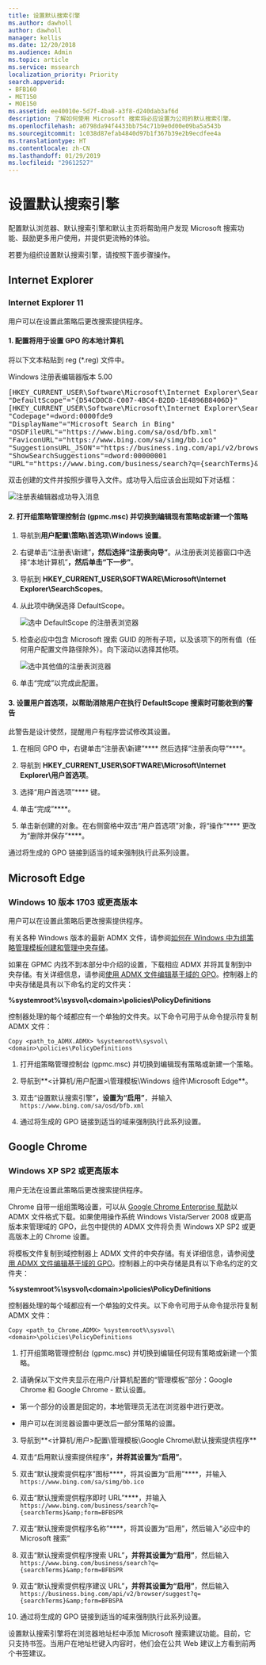 ```yaml
---
title: 设置默认搜索引擎
ms.author: dawholl
author: dawholl
manager: kellis
ms.date: 12/20/2018
ms.audience: Admin
ms.topic: article
ms.service: mssearch
localization_priority: Priority
search.appverid:
- BFB160
- MET150
- MOE150
ms.assetid: ee40010e-5d7f-4ba8-a3f8-d240dab3af6d
description: 了解如何使用 Microsoft 搜索将必应设置为公司的默认搜索引擎。
ms.openlocfilehash: a0798da94f4433bb754c71b9e0d00e09ba5a543b
ms.sourcegitcommit: 1c038d87efab4840d97b1f367b39e2b9ecdfee4a
ms.translationtype: HT
ms.contentlocale: zh-CN
ms.lasthandoff: 01/29/2019
ms.locfileid: "29612527"
---
```

# <a name="set-default-search-engine"></a>设置默认搜索引擎

配置默认浏览器、默认搜索引擎和默认主页将帮助用户发现 Microsoft 搜索功能、鼓励更多用户使用，并提供更流畅的体验。
  
若要为组织设置默认搜索引擎，请按照下面步骤操作。
  
## <a name="internet-explorer"></a>Internet Explorer

### <a name="internet-explorer-11"></a>Internet Explorer 11

用户可以在设置此策略后更改搜索提供程序。
  
#### <a name="1-configure-the-local-machine-that-will-be-used-to-set-the-gpo"></a>1. 配置将用于设置 GPO 的本地计算机

将以下文本粘贴到 reg (\*.reg) 文件中。
  
Windows 注册表编辑器版本 5.00
  
<pre>[HKEY_CURRENT_USER\Software\Microsoft\Internet Explorer\SearchScopes]
"DefaultScope"="{D54CD0C8-C007-4BC4-B2DD-1E4896B8406D}"
[HKEY_CURRENT_USER\Software\Microsoft\Internet Explorer\SearchScopes\{D54CD0C8-C007-4BC4-B2DD-1E4896B8406D}]
"Codepage"=dword:0000fde9
"DisplayName"="Microsoft Search in Bing"
"OSDFileURL"="https://www.bing.com/sa/osd/bfb.xml"
"FaviconURL"="https://www.bing.com/sa/simg/bb.ico"
"SuggestionsURL_JSON"="https://business.ing.com/api/v2/browser/suggest?q={searchTerms}&amp;form=BFBSPA"
"ShowSearchSuggestions"=dword:00000001
"URL"="https://www.bing.com/business/search?q={searchTerms}&amp;form=BFBSPR"</pre>
  
双击创建的文件并按照步骤导入文件。成功导入后应该会出现如下对话框：
  
![注册表编辑器成功导入消息](media/ea3686b9-f6d7-481e-9a0d-2c96891bc501.png)
  
#### <a name="2-open-the-group-policy-management-console-gpmcmsc-and-switch-to-editing-an-existing-policy-or-creating-a-new-one"></a>2. 打开组策略管理控制台 (gpmc.msc) 并切换到编辑现有策略或新建一个策略

1. 导航到**用户配置\策略\首选项\Windows 设置**。
    
2. 右键单击“注册表\新建”****，然后选择“注册表向导”****。从注册表浏览器窗口中选择“本地计算机”****，然后单击“下一步”****。
    
3. 导航到 **HKEY_CURRENT_USER\SOFTWARE\Microsoft\Internet Explorer\SearchScopes**。
    
4. 从此项中确保选择 DefaultScope。
    
    ![选中 DefaultScope 的注册表浏览器](media/ec5a450d-0cba-4e9c-acba-1a09e8e90bad.png)
  
5. 检查必应中包含 Microsoft 搜索 GUID 的所有子项，以及该项下的所有值（任何用户配置文件路径除外）。向下滚动以选择其他项。
    
    ![选中其他值的注册表浏览器](media/7eef7690-8bc5-46cf-9cd8-bd134fc77a02.png)
  
6. 单击“完成”以完成此配置。
    
#### <a name="3-set-up-user-preferences-to-help-eliminate-a-warning-the-user-may-get-when-defaultscope-search-is-enforced"></a>3. 设置用户首选项，以帮助消除用户在执行 DefaultScope 搜索时可能收到的警告

此警告是设计使然，提醒用户有程序尝试修改其设置。
  
1. 在相同 GPO 中，右键单击“注册表\新建”**** 然后选择“注册表向导”****。
    
2. 导航到 **HKEY_CURRENT_USER\SOFTWARE\Microsoft\Internet Explorer\用户首选项**。
    
3. 选择“用户首选项”**** 键。
    
4. 单击“完成”****。
    
5. 单击新创建的对象。在右侧窗格中双击“用户首选项”对象，将“操作”**** 更改为“删除并保存”****。
    
通过将生成的 GPO 链接到适当的域来强制执行此系列设置。
  
## <a name="microsoft-edge"></a>Microsoft Edge

### <a name="windows-10-version-1703-or-later"></a>Windows 10 版本 1703 或更高版本

用户可以在设置此策略后更改搜索提供程序。
  
有关各种 Windows 版本的最新 ADMX 文件，请参阅[如何在 Windows 中为组策略管理模板创建和管理中央存储](https://support.microsoft.com/zh-CN/help/3087759/how-to-create-and-manage-the-central-store-for-group-policy-administra)。
  
如果在 GPMC 内找不到本部分中介绍的设置，下载相应 ADMX 并将其复制到中央存储。有关详细信息，请参阅[使用 ADMX 文件编辑基于域的 GPO](https://docs.microsoft.com/zh-CN/previous-versions/windows/it-pro/windows-vista/cc748955%28v%3dws.10%29)。控制器上的中央存储是具有以下命名约定的文件夹：
  
 **%systemroot%\sysvol\\<domain\>\policies\PolicyDefinitions**
  
控制器处理的每个域都应有一个单独的文件夹。以下命令可用于从命令提示符复制 ADMX 文件：
  
 `Copy <path_to_ADMX.ADMX> %systemroot%\sysvol\<domain>\policies\PolicyDefinitions`
  
1. 打开组策略管理控制台 (gpmc.msc) 并切换到编辑现有策略或新建一个策略。
    
2. 导航到**&lt;计算机/用户配置&gt;\管理模板\Windows 组件\Microsoft Edge**。
    
1. 双击“设置默认搜索引擎”****，设置为“启用”****，并输入 `https://www.bing.com/sa/osd/bfb.xml`
    
3. 通过将生成的 GPO 链接到适当的域来强制执行此系列设置。
    
## <a name="google-chrome"></a>Google Chrome

### <a name="windows-xp-sp2-or-later"></a>Windows XP SP2 或更高版本

用户无法在设置此策略后更改搜索提供程序。
  
Chrome 自带一组组策略设置，可以从 [Google Chrome Enterprise 帮助](https://support.google.com/chrome/a/answer/187202)以 ADMX 文件格式下载。如果使用操作系统 Windows Vista/Server 2008 或更高版本来管理域的 GPO，此包中提供的 ADMX 文件将负责 Windows XP SP2 或更高版本上的 Chrome 设置。
  
将模板文件复制到域控制器上 ADMX 文件的中央存储。有关详细信息，请参阅[使用 ADMX 文件编辑基于域的 GPO](https://docs.microsoft.com/zh-CN/previous-versions/windows/it-pro/windows-vista/cc748955%28v%3dws.10%29)。控制器上的中央存储是具有以下命名约定的文件夹：
  
 **%systemroot%\sysvol\\<domain\>\policies\PolicyDefinitions**
  
控制器处理的每个域都应有一个单独的文件夹。以下命令可用于从命令提示符复制 ADMX 文件：
  
 `Copy <path_to_Chrome.ADMX> %systemroot%\sysvol\<domain>\policies\PolicyDefinitions`
  
1. 打开组策略管理控制台 (gpmc.msc) 并切换到编辑任何现有策略或新建一个策略。
    
2. 请确保以下文件夹显示在用户/计算机配置的“管理模板”部分：Google Chrome 和 Google Chrome - 默认设置。
    
  - 第一个部分的设置是固定的，本地管理员无法在浏览器中进行更改。
    
  - 用户可以在浏览器设置中更改后一部分策略的设置。
    
3. 导航到**\<计算机/用户\>配置\管理模板\Google Chrome\默认搜索提供程序**
    
4. 双击“启用默认搜索提供程序”****，并将其设置为“启用”****。
    
5. 双击“默认搜索提供程序”图标****，将其设置为“启用”****，并输入 `https://www.bing.com/sa/simg/bb.ico`
    
6. 双击“默认搜索提供程序即时 URL”****，并输入 `https://www.bing.com/business/search?q={searchTerms}&amp;form=BFBSPR`
    
7. 双击“默认搜索提供程序名称”****，将其设置为“启用”，然后输入“必应中的 Microsoft 搜索”
    
8. 双击“默认搜索提供程序搜索 URL”****，并将其设置为“启用”****，然后输入 `https://www.bing.com/business/search?q={searchTerms}&amp;form=BFBSPR`
    
9. 双击“默认搜索提供程序建议 URL”****，并将其设置为“启用”****，然后输入 `https://business.bing.com/api/v2/browser/suggest?q={searchTerms}&amp;form=BFBSPA`
    
10. 通过将生成的 GPO 链接到适当的域来强制执行此系列设置。
    
设置默认搜索引擎将在浏览器地址栏中添加 Microsoft 搜索建议功能。目前，它只支持书签。当用户在地址栏键入内容时，他们会在公共 Web 建议上方看到前两个书签建议。